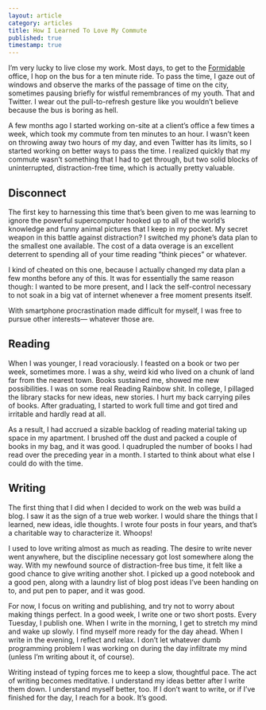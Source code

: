 ```yaml
---
layout: article
category: articles
title: How I Learned To Love My Commute
published: true
timestamp: true
---
```


I’m very lucky to live close my work. Most days, to get to the [Formidable](https://formidable.com) office, I hop on the bus for a ten minute ride. To pass the time, I gaze out of windows and observe the marks of the passage of time on the city, sometimes pausing briefly for wistful remembrances of my youth. That and Twitter. I wear out the pull-to-refresh gesture like you wouldn’t believe because the bus is boring as hell.

A few months ago I started working on-site at a client’s office a few times a week, which took my commute from ten minutes to an hour. I wasn’t keen on throwing away two hours of my day, and even Twitter has its limits, so I started working on better ways to pass the time. I realized quickly that my commute wasn’t something that I had to get through, but two solid blocks of uninterrupted, distraction-free time, which is actually pretty valuable.

## Disconnect

The first key to harnessing this time that’s been given to me was learning to ignore the powerful supercomputer hooked up to all of the world’s knowledge and funny animal pictures that I keep in my pocket. My secret weapon in this battle against distraction? I switched my phone’s data plan to the smallest one available. The cost of a data overage is an excellent deterrent to spending all of your time reading “think pieces” or whatever.

I kind of cheated on this one, because I actually changed my data plan a few months before any of this. It was for essentially the same reason though: I wanted to be more present, and I lack the self-control necessary to not soak in a big vat of internet whenever a free moment presents itself.

With smartphone procrastination made difficult for myself, I was free to pursue other interests&mdash; whatever those are.

## Reading

When I was younger, I read voraciously. I feasted on a book or two per week, sometimes more. I was a shy, weird kid who lived on a chunk of land far from the nearest town. Books sustained me, showed me new possibilities. I was on some real Reading Rainbow shit. In college, I pillaged the library stacks for new ideas, new stories. I hurt my back carrying piles of books. After graduating, I started to work full time and got tired and irritable and hardly read at all.

As a result, I had accrued a sizable backlog of reading material taking up space in my apartment. I brushed off the dust and packed a couple of books in my bag, and it was good. I quadrupled the number of books I had read over the preceding year in a month. I started to think about what else I could do with the time.

## Writing

The first thing that I did when I decided to work on the web was build a blog. I saw it as the sign of a true web worker. I would share the things that I learned, new ideas, idle thoughts. I wrote four posts in four years, and that’s a charitable way to characterize it. Whoops!

I used to love writing almost as much as reading. The desire to write never went anywhere, but the discipline necessary got lost somewhere along the way. With my newfound source of distraction-free bus time, it felt like a good chance to give writing another shot. I picked up a good notebook and a good pen, along with a laundry list of blog post ideas I’ve been handing on to, and put pen to paper, and it was good.

For now, I focus on writing and publishing, and try not to worry about making things perfect. In a good week, I write one or two short posts. Every Tuesday, I publish one. When I write in the morning, I get to stretch my mind and wake up slowly. I find myself more ready for the day ahead. When I write in the evening, I reflect and relax. I don’t let whatever dumb programming problem I was working on during the day infiltrate my mind (unless I’m writing about it, of course).

Writing instead of typing forces me to keep a slow, thoughtful pace. The act of writing becomes meditative. I understand my ideas better after I write them down. I understand myself better, too. If I don’t want to write, or if I’ve finished for the day, I reach for a book. It’s good.
